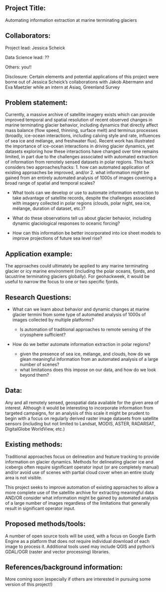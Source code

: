 ## Project Title:
Automating information extraction at marine terminating glaciers

## Collaborators:
Project lead: Jessica Scheick

Data Science lead: ??

Others: you!!

Disclosure: Certain elements and potential applications of this project were borne out of Jessica Scheick’s collaborations with Jakob Abermann and Eva Maetzler while an intern at Asiaq, Greenland Survey

## Problem statement:
Currently, a massive archive of satellite imagery exists which can provide improved temporal and spatial resolution of recent observed changes in marine terminating glacier behavior, including dynamics that directly affect mass balance (flow speed, thinning, surface melt) and terminus processes (broadly, ice-ocean interactions, including calving style and rate, influences of sea ice and mélange, and freshwater flux). Recent work has illustrated the importance of ice-ocean interactions in driving glacier dynamics, yet datasets exploring how these interactions have changed over time remains limited, in part due to the challenges associated with automated extraction of information from remotely sensed datasets in polar regions. This hack considers two approaches/hacks: 1. how can automated application of existing approaches be improved, and/or 2. what information might be gained from an entirely automated analysis of 1000s of images covering a broad range of spatial and temporal scales?

- What tools can we develop or use to automate information extraction to take advantage of satellite records, despite the challenges associated with imagery collected in polar regions (clouds, polar night, sea ice, mélange, duration of dataset, etc.)?

- What do these observations tell us about glacier behavior, including dynamic glaciological responses to oceanic forcing?

- How can this information be better incorporated into ice sheet models to improve projections of future sea level rise?

## Application example:
The approaches could ultimately be applied to any marine terminating glacier or icy marine environment (including the polar oceans, fjords, and lacustrine terminating glaciers globally). For geohackweek, it would be useful to narrow the focus to one or two specific fjords.

## Research Questions:
- What can we learn about behavior and dynamic changes at marine glacier termini from some type of automated analysis of 1000s of images collected by multiple platforms?
  - Is automation of traditional approaches to remote sensing of the cryosphere sufficient?

- How do we better automate information extraction in polar regions?
  - given the presence of sea ice, mélange, and clouds, how do we glean meaningful information from an automated analysis of a large number of scenes?
  - what limitations does this impose on our data, and how do we look beyond them?

## Data:
Any and all remotely sensed, geospatial data available for the given area of interest. Although it would be interesting to incorporate information from targeted campaigns, for an analysis of this scale it might be prudent to begin with a focus on regularly derived raster image datasets from satellite sensors (including but not limited to Landsat, MODIS, ASTER, RADARSAT, DigitalGlobe WorldView, etc.)

## Existing methods:
Traditional approaches focus on delineation and feature tracking to provide information on glacier dynamics. Methods for delineating glacier ice and icebergs often require significant operator input (or are completely manual) and/or avoid use of scenes with partial cloud cover when an entire study area is not visible.

This project seeks to improve automation of existing approaches to allow a more complete use of the satellite archive for extracting meaningful data AND/OR consider what information might be gained by automated analysis of a large number of images regardless of the limitations that generally result in significant operator input.

## Proposed methods/tools:
A number of open source tools will be used, with a focus on Google Earth Engine as a platform that does not require individual download of each image to process it. Additional tools used may include QGIS and python’s GDAL/OGR (raster and vector processing) libraries.

## References/background information:
More coming soon (especially if others are interested in pursuing some version of this project!)
